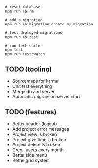 
    # reset database
    npm run db:rm
    
    # add a migration
    npm run db:migration:create my_migration
        
    # test deployed migrations
    npm run db:test

    # run test suite
    npm test
    npm run test:watch
 
    
TODO (tooling)
--------------

- Sourcemaps for karma
- Unit test everything
- Merge db and server
- Automatic migrate on server start
  
TODO (features)
---------------

- Better header (logout)
- Add project error messages
- Project view is broken
- Project give time is broken
- Project delete is broken
- Credit users every month
- Better side menu
- Better grid system